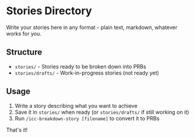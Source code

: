 # Stories Directory

Write your stories here in any format - plain text, markdown, whatever works for you.

## Structure

- `stories/` - Stories ready to be broken down into PRBs
- `stories/drafts/` - Work-in-progress stories (not ready yet)

## Usage

1. Write a story describing what you want to achieve
2. Save it in `stories/` when ready (or `stories/drafts/` if still working on it)
3. Run `/icc-breakdown-story [filename]` to convert it to PRBs

That's it!